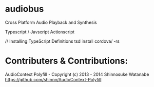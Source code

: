 audiobus
========

Cross Platform Audio Playback and Synthesis

Typescript / Javscript
Actionscript



// Installing TypeScript Definitions
tsd install cordova/ -rs


Contributers & Contributions:
===

AudioContext Polyfill - Copyright (c) 2013 - 2014 Shinnosuke Watanabe
https://github.com/shinnn/AudioContext-Polyfill

